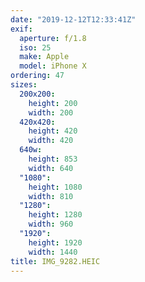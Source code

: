 ```yaml
---
date: "2019-12-12T12:33:41Z"
exif:
  aperture: f/1.8
  iso: 25
  make: Apple
  model: iPhone X
ordering: 47
sizes:
  200x200:
    height: 200
    width: 200
  420x420:
    height: 420
    width: 420
  640w:
    height: 853
    width: 640
  "1080":
    height: 1080
    width: 810
  "1280":
    height: 1280
    width: 960
  "1920":
    height: 1920
    width: 1440
title: IMG_9282.HEIC
---
```

